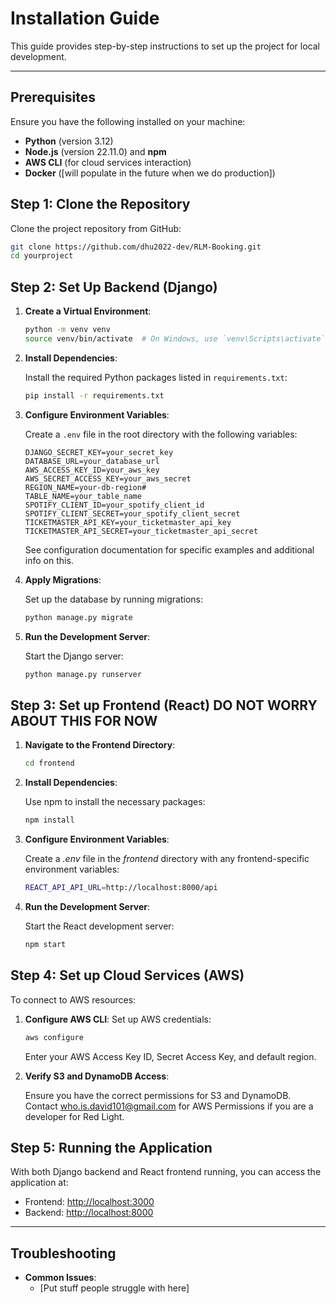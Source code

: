 # Installation Guide

This guide provides step-by-step instructions to set up the project for local development.

---

## Prerequisites

Ensure you have the following installed on your machine:

- **Python** (version 3.12)
- **Node.js** (version 22.11.0) and **npm**
- **AWS CLI** (for cloud services interaction)
- **Docker** ([will populate in the future when we do production])

## Step 1: Clone the Repository

Clone the project repository from GitHub:

```bash
git clone https://github.com/dhu2022-dev/RLM-Booking.git
cd yourproject
```

## Step 2: Set Up Backend (Django)

1. **Create a Virtual Environment**:

    ```bash
    python -m venv venv
    source venv/bin/activate  # On Windows, use `venv\Scripts\activate`
    ```

2. **Install Dependencies**:

    Install the required Python packages listed in `requirements.txt`:

    ```bash
    pip install -r requirements.txt
    ```

3. **Configure Environment Variables**:

    Create a `.env` file in the root directory with the following variables:

    ```env
    DJANGO_SECRET_KEY=your_secret_key
    DATABASE_URL=your_database_url
    AWS_ACCESS_KEY_ID=your_aws_key
    AWS_SECRET_ACCESS_KEY=your_aws_secret
    REGION_NAME=your-db-region#
    TABLE_NAME=your_table_name
    SPOTIFY_CLIENT_ID=your_spotify_client_id
    SPOTIFY_CLIENT_SECRET=your_spotify_client_secret
    TICKETMASTER_API_KEY=your_ticketmaster_api_key
    TICKETMASTER_API_SECRET=your_ticketmaster_api_secret
    ```

    See configuration documentation for specific examples and additional info on this.

4. **Apply Migrations**:

    Set up the database by running migrations:

    ```bash
    python manage.py migrate
    ```

5. **Run the Development Server**:

    Start the Django server:

    ```bash
    python manage.py runserver
    ```

## Step 3: Set up Frontend (React) DO NOT WORRY ABOUT THIS FOR NOW

1. **Navigate to the Frontend Directory**:

    ```bash
    cd frontend
    ```

2. **Install Dependencies**:

    Use npm to install the necessary packages:

    ```bash
    npm install
    ```

3. **Configure Environment Variables**:

    Create a *.env* file in the *frontend* directory with any frontend-specific environment variables:

    ```bash
    REACT_API_API_URL=http://localhost:8000/api
    ```

4. **Run the Development Server**:

    Start the React development server:

    ```bash
    npm start
    ```

## Step 4: Set up Cloud Services (AWS)

To connect to AWS resources:

1. **Configure AWS CLI**: Set up AWS credentials:

    ```bash
    aws configure
    ```

    Enter your AWS Access Key ID, Secret Access Key, and default region.

2. **Verify S3 and DynamoDB Access**:

    Ensure you have the correct permissions for S3 and DynamoDB. Contact <who.is.david101@gmail.com> for AWS Permissions if you are a developer for Red Light.

## Step 5: Running the Application

With both Django backend and React frontend running, you can access the application at:

- Frontend: <http://localhost:3000>
- Backend: <http://localhost:8000>

---

## Troubleshooting

- **Common Issues**:
  - [Put stuff people struggle with here]
